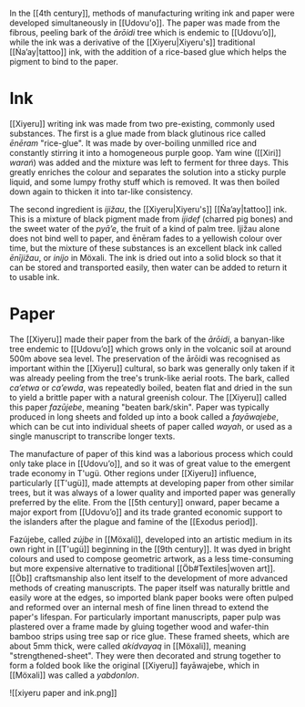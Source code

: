 In the [[4th century]], methods of manufacturing writing ink and paper were developed simultaneously in [[Udovu'o]]. The paper was made from the fibrous, peeling bark of the *ārōidi* tree which is endemic to [[Udovu’o]], while the ink was a derivative of the [[Xiyeru|Xiyeru's]] traditional [[Ńaʼay|tattoo]] ink, with the addition of a rice-based glue which helps the pigment to bind to the paper.
# Ink
[[Xiyeru]] writing ink was made from two pre-existing, commonly used substances. The first is a glue made from black glutinous rice called *ēnēram* "rice-glue". It was made by over-boiling unmilled rice and constantly stirring it into a homogeneous purple goop. Yam wine ([[Xiri]] *warań*) was added and the mixture was left to ferment for three days. This greatly enriches the colour and separates the solution into a sticky purple liquid, and some lumpy frothy stuff which is removed. It was then boiled down again to thicken it into tar-like consistency.

The second ingredient is *ijižau*, the [[Xiyeru|Xiyeru's]] [[Ńaʼay|tattoo]] ink. This is a mixture of black pigment made from *ijidef* (charred pig bones) and the sweet water of the *pyā’e*, the fruit of a kind of palm tree. Ijižau alone does not bind well to paper, and ēnēram fades to a yellowish colour over time, but the mixture of these substances is an excellent black ink called *ēnījižau*, or *iníjo* in Möxali. The ink is dried out into a solid block so that it can be stored and transported easily, then water can be added to return it to usable ink.
# Paper
The [[Xiyeru]] made their paper from the bark of the *ārōidi*, a banyan-like tree endemic to [[Udovu’o]] which grows only in the volcanic soil at around 500m above sea level. The preservation of the ārōidi was recognised as important within the [[Xiyeru]] cultural, so bark was generally only taken if it was already peeling from the tree's trunk-like aerial roots. The bark, called *ca’etwa* or *ca’ewda*, was repeatedly boiled, beaten flat and dried in the sun to yield a brittle paper with a natural greenish colour. The [[Xiyeru]] called this paper *fazūjebe*, meaning "beaten bark/skin". Paper was typically produced in long sheets and folded up into a book called a *fayāwajebe*, which can be cut into individual sheets of paper called *wayah*, or used as a single manuscript to transcribe longer texts.

The manufacture of paper of this kind was a laborious process which could only take place in [[Udovu’o]], and so it was of great value to the emergent trade economy in T'ugü. Other regions under [[Xiyeru]] influence, particularly [[T'ugü]], made attempts at developing paper from other similar trees, but it was always of a lower quality and imported paper was generally preferred by the elite. From the [[5th century]] onward, paper became a major export from [[Udovu’o]] and its trade granted economic support to the islanders after the plague and famine of the [[Exodus period]].

Fazújebe, called *zújbe* in [[Möxali]], developed into an artistic medium in its own right in [[T'ugü]] beginning in the [[9th century]]. It was dyed in bright colours and used to compose geometric artwork, as a less time-consuming but more expensive alternative to traditional [[Öb#Textiles|woven art]]. [[Öb]] craftsmanship also lent itself to the development of more advanced methods of creating manuscripts. The paper itself was naturally brittle and easily wore at the edges, so imported blank paper books were often pulped and reformed over an internal mesh of fine linen thread to extend the paper's lifespan. For particularly important manuscripts, paper pulp was plastered over a frame made by gluing together wood and wafer-thin bamboo strips using tree sap or rice glue. These framed sheets, which are about 5mm thick, were called *akídvayaq* in [[Möxali]], meaning "strengthened-sheet". They were then decorated and strung together to form a folded book like the original [[Xiyeru]] fayāwajebe, which in [[Möxali]] was called a *yabdonlon*.

![[xiyeru paper and ink.png]]